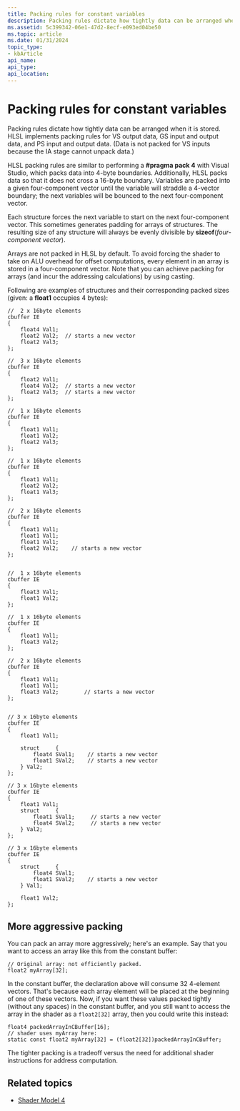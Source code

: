 ```yaml
---
title: Packing rules for constant variables
description: Packing rules dictate how tightly data can be arranged when it is stored.
ms.assetid: 5c399342-06e1-47d2-8ecf-e093ed04be50
ms.topic: article
ms.date: 01/31/2024
topic_type: 
- kbArticle
api_name: 
api_type: 
api_location: 
---
```


# Packing rules for constant variables

Packing rules dictate how tightly data can be arranged when it is stored. HLSL implements packing rules for VS output data, GS input and output data, and PS input and output data. (Data is not packed for VS inputs because the IA stage cannot unpack data.)

HLSL packing rules are similar to performing a **\#pragma pack 4** with Visual Studio, which packs data into 4-byte boundaries. Additionally, HLSL packs data so that it does not cross a 16-byte boundary. Variables are packed into a given four-component vector until the variable will straddle a 4-vector boundary; the next variables will be bounced to the next four-component vector.

Each structure forces the next variable to start on the next four-component vector. This sometimes generates padding for arrays of structures. The resulting size of any structure will always be evenly divisible by **sizeof**(*four-component vector*).

Arrays are not packed in HLSL by default. To avoid forcing the shader to take on ALU overhead for offset computations, every element in an array is stored in a four-component vector. Note that you can achieve packing for arrays (and incur the addressing calculations) by using casting.

Following are examples of structures and their corresponding packed sizes (given: a **float1** occupies 4 bytes):

```
//  2 x 16byte elements
cbuffer IE
{
    float4 Val1;
    float2 Val2;  // starts a new vector
    float2 Val3;
};

//  3 x 16byte elements
cbuffer IE
{
    float2 Val1;
    float4 Val2;  // starts a new vector
    float2 Val3;  // starts a new vector
};

//  1 x 16byte elements
cbuffer IE
{
    float1 Val1;
    float1 Val2;
    float2 Val3;
};

//  1 x 16byte elements
cbuffer IE
{
    float1 Val1;
    float2 Val2;
    float1 Val3;
};

//  2 x 16byte elements
cbuffer IE
{
    float1 Val1;
    float1 Val1;
    float1 Val1;
    float2 Val2;    // starts a new vector
};


//  1 x 16byte elements
cbuffer IE
{
    float3 Val1;
    float1 Val2;
};

//  1 x 16byte elements
cbuffer IE
{
    float1 Val1;
    float3 Val2;
};

//  2 x 16byte elements
cbuffer IE
{
    float1 Val1;
    float1 Val1;
    float3 Val2;        // starts a new vector
};


// 3 x 16byte elements
cbuffer IE
{
    float1 Val1;

    struct     {
        float4 SVal1;    // starts a new vector
        float1 SVal2;    // starts a new vector
    } Val2;
};

// 3 x 16byte elements
cbuffer IE
{
    float1 Val1;  
    struct     {
        float1 SVal1;     // starts a new vector
        float4 SVal2;     // starts a new vector
    } Val2;
};

// 3 x 16byte elements
cbuffer IE
{
    struct     {
        float4 SVal1;
        float1 SVal2;    // starts a new vector
    } Val1;

    float1 Val2; 
};
```

## More aggressive packing

You can pack an array more aggressively; here's an example. Say that you want to access an array like this from the constant buffer:

```
// Original array: not efficiently packed.
float2 myArray[32];
```

In the constant buffer, the declaration above will consume 32 4-element vectors. That's because each array element will be placed at the beginning of one of these vectors. Now, if you want these values packed tightly (without any spaces) in the constant buffer, and you still want to access the array in the shader as a `float2[32]` array, then you could write this instead:

```
float4 packedArrayInCBuffer[16];
// shader uses myArray here:
static const float2 myArray[32] = (float2[32])packedArrayInCBuffer;
```

The tighter packing is a tradeoff versus the need for additional shader instructions for address computation.

## Related topics

* [Shader Model 4](dx-graphics-hlsl-sm4.md)
